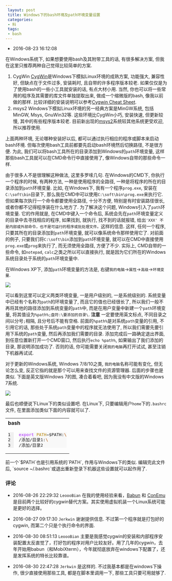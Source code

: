 ```yaml
---
 layout: post
 title: Windows下的bash环境及path环境变量设置
 categories:
 - 科
 tags:
 - bash
---
```


- 2016-08-23 16:12:08

在Windows系统下, 如果想要使用bash及其附带工具的话, 有很多解决方案, 但我在这里只推荐两种自己觉得比较简单的方案.

1. CygWin
	[CygWin](https://www.cygwin.com/)是Windows下模拟Linux环境的成熟方案, 功能强大, 兼容性好, 但缺点在于文件过多, 安装耗时, 且自带的许多程序版本较老. 如果仅仅是为了使用bash的一些小工具就安装的话, 有点大材小用. 当然, 你也可以将一些常用的程序及其需要的库文件单独提取出来, 做成一个缩微版的bash, 像我以前做的那样. 比较详细的安装说明可以参考[Cygwin Cheat Sheet](https://www.pcwdld.com/cygwin-cheat-sheet).
2. msys2
	Windows下模拟Linux环境的另一经典方案是MinGW系统, 包括MinGW, Msys, GnuWin32等. 这些环境比CygWin小巧, 安装快速, 但更新较慢, 其中的有些程序版本较老. 目前新出现的[msys2](https://msys2.github.io/)系统较其他系统更受欢迎, 所以推荐使用.

上面两种环境, 无论哪种安装好以后, 都可以通过执行相应的程序或脚本来启动bash环境. 但每次使用bash工具前都要先启动bash环境然后切换路径, 不是很方便. 为此, 我们可以将bash工具所在的目录添加到Windows的`path`环境变量, 这样那些bash工具就可以在CMD命令行中直接使用了, 像Windows自带的那些命令一样.

由于很多人不是很理解这种做法, 这里多罗嗦几句. 在Windows的CMD下, 你执行一个程序的时候, 有两种方法, 一种是使用程序的全路径, 一种是将程序的所在的目录添加到`path`环境变量. 比如, 在Windows下, 我有一个程序`prog.exe`, 安装在`C:\soft\bin`目录下, 那么我在CMD中可以使用`C:\soft\bin\prog.exe`来执行它. 但如果每次执行一个命令都要使用全路径, 十分不方便, 特别是有时安装路径很长, 或者你都不记得程序装在什么地方了. 为了解决这个问题, Windows引入了`path`环境变量. 它的作用就是, 在CMD中键入一个命令后, 系统会先在`path`环境变量定义的目录中去寻找相应的程序, 如果找到, 就执行, 找不到的话就报错, 给出`'XXX' 不是内部或外部命令，也不是可运行的程序或批处理文件。`这样的信息. 这样, 任何一个程序, 只要其所在的目录添加到`path`环境变量, 就可以像系统命令那样使用它了. 对前面的例子, 只要我们将`C:\soft\bin`添加到`path`环境变量, 就可以在CMD中直接使用`prog.exe`或`prog`来执行了, 而无须使用全路径, 方便了不少. 实际上, CMD自带的一些命令, 如`notepad`, `calc`之类之所以可以直接执行, 就是因为它们所在的Windows系统目录处于系统的`path`环境变量中.

在Windows XP下, 添加`path`环境变量的方法是, 右键`我的电脑`->`属性`->`高级`->`环境变量`.

![](https://jerkwin.github.io/pic/path_xp.png)

可以看到这里可以定义两类环境变量, 一是用户级别的, 一是系统级别的. 系统变量中已经有个名称为`path`的环境变量了, 而且它的值也已经很长了, 所以我们一般不再将其他的路径添加到系统变量的`path`中, 而是在用户变量中新建一个`path`环境变量, 将其值设为`%path%;盘符:\要添加的目录\`. __注意__ 一定要使用英文标点, 不同目录之间以分号`;`相隔, 且分号后不能有空格. 前面的`%path%`是对系统`path`变量的引用, 不引用它的话, 那些处于系统`path`变量中的程序就无法使用了, 所以我们需要先要引用下系统的`path`变量, 然后再添加我们需要的目录. 添加完成后一路确定退出界面, 到任意位置新打开一个CMD窗口, 然后执行`echo %path%`, 如果输出了我们添加的目录, 那说明添加成功了. 否则的话, 你可能需要关闭`我的电脑`再打开试试, 甚至注销下机器再试试.

对于更新的Windows系统, Windows 7/8/10之类, `我的电脑`名称可能有变化, 但无论怎么变, 反正它指的就是那个可以用来查找文件的资源管理器. 后面的步骤也是类似. 下面是英文版Windows 7的图, 凑合着看吧, 因为我没有中文版的Windows 7系统.

![](https://jerkwin.github.io/pic/path_win7.png)

最后也顺便说下Linux下的类似设置吧. 在Linux下, 只要编辑用户`home`下的`.bashrc`文件, 在里面添加类似下面的内容就可以了.

<table class="highlighttable"><th colspan="2" style="text-align:left">bash</th><tr><td><div class="linenodiv" style="background-color: #f0f0f0; padding-right: 10px"><pre style="line-height: 125%">1
2
3</pre></div></td><td class="code"><div class="highlight" style="background: #f8f8f8"><pre style="line-height: 125%"><span style="color: #AA22FF">export</span> <span style="color: #B8860B">PATH</span><span style="color: #666666">=</span>$PATH:<span style="color: #BB6622; font-weight: bold">\</span>
/添加/目录1:<span style="color: #BB6622; font-weight: bold">\</span>
/添加/目录2
</pre></div>
</td></tr></table>
前一个`$PATH`也是引用系统的`PATH`, 作用与Windows下的类似. 编辑完此文件后, `source ~/.bashrc`或退出重新登录下机器这些设置就可以起作用了.

### 评论

- 2016-08-26 22:29:32 `LeoooBian` 在我的使用经验来看，[Babun](http://babun.github.io/) 和 [ConEmu](https://conemu.github.io/) 是目前两个比较好的cygwin替代方案。其实使用虚拟机装一个Linux系统可能是更好的选择。

- 2016-08-27 09:17:30 `Jerkwin` 谢谢提供信息. 不过第一个程序就是打包好的cygwin, 而第二个只是个执行命令的界面.

- 2016-08-30 08:51:13 `LeoooBian` 主要是我感觉cygwin的安装和内部程序安装配置太反直觉了，打好包的程序对用户比较友好。用了几年的cygwin，去年开始用babun（和MobiXterm），今年就彻底放弃在windows下配置了，还是发挥系统的特长比较靠谱。

- 2016-08-30 22:47:28 `Jerkwin` 是这样的. 不过我基本都是在windows下操作, 很少直接使用那些工具, 都是在脚本里调用一下, 那些工具只要可用就够了.

